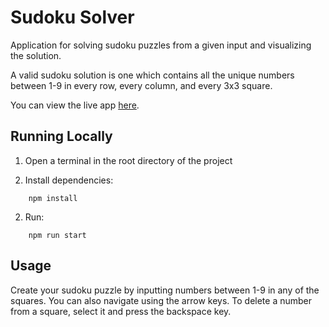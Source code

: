 # Sudoku Solver

Application for solving sudoku puzzles from a given input and visualizing the solution. 

A valid sudoku solution is one which contains all the unique numbers between 1-9 in every row, every column, and every 3x3 square.

You can view the live app [here](https://jacobthwaites.github.io/Sudoku-Solver/).

## Running Locally

1. Open a terminal in the root directory of the project

2. Install dependencies: 
```shell
    npm install
```

2. Run: 
```shell 
    npm run start
```

## Usage
Create your sudoku puzzle by inputting numbers between 1-9 in any of the squares. You can also navigate using the arrow keys. To delete a number from a square, select it and press the backspace key.
